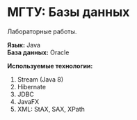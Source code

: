 # МГТУ: Базы данных
Лабораторные работы.

**Язык:** Java  
**База данных:** Oracle  

**Используемые технологии:**  
1. Stream (Java 8)   
2. Hibernate  
3. JDBC  
4. JavaFX  
5. XML: StAX, SAX, XPath  
